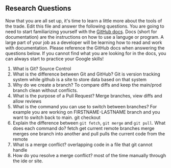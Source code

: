 ## Research Questions

Now that you are all set up, it's time to learn a little more about the tools of the trade. Edit this file and answer the following questions. You are going to need to start familiarizing yourself with the [GitHub docs](https://docs.github.com/en). Docs (short for documentation) are the instructions on how to use a languge or program. A large part of your job as a developer will be learning how to read and work with documentation. Please reference the GitHub docs when answering the questions below. If you cannot find what you are looking for in the docs, you can always start to practice your Google skills!

1. What is Git? Source Control
2. What is the difference between Git and GitHub? Git is version tracking system while github is a site to store data based on that system
3. Why do we create a branch? To compare diffs and keep the main/prod branch clean without conflicts.
4. What is the purpose of a Pull Request? Merge branches, view diffs and allow reviews
5. What is the command you can use to switch between branches? For example you are working on FIRSTNAME-LASTNAME branch and you want to switch back to main. git checkout
6. Explain the difference between `git fetch`, `git merge` and `git pull`. What does each command do? fetch get current remote branches merge merges one branch into another and pull pulls the current code from the remote
7. What is a merge conflict? overlapping code in a file that git cannot handle
8. How do you resolve a merge conflict? most of the time manually through the ide or site.
